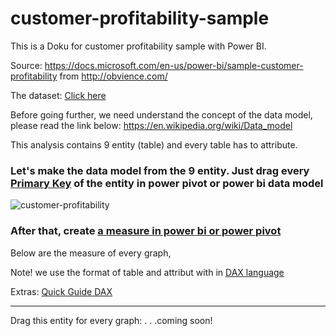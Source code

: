 # customer-profitability-sample

This is a Doku for customer profitability sample with Power BI.

Source: 
https://docs.microsoft.com/en-us/power-bi/sample-customer-profitability from http://obvience.com/

The dataset: [Click here](https://drive.google.com/file/d/1fHCwm3tEKIU89IOPXS3yK-vjsSCIOW3r/view?usp=sharing)

Before going further, we need understand the concept of the data model, please read the link below:
https://en.wikipedia.org/wiki/Data_model

This analysis contains 9 entity (table) and every table has to attribute.

### Let's make the data model from the 9 entity. Just drag every [Primary Key](https://en.wikipedia.org/wiki/Primary_key) of the entity in power pivot or power bi data model

![customer-profitability](https://user-images.githubusercontent.com/27078712/40879487-d82dcb9c-66a0-11e8-96b0-712875c4be90.PNG)



### After that, create [a measure in power bi or power pivot](https://docs.microsoft.com/en-us/power-bi/desktop-tutorial-create-measures)

Below are the measure of every graph,

Note! we use the format of table and attribut with in [DAX language](https://docs.microsoft.com/en-us/power-bi/desktop-quickstart-learn-dax-basics) 

Extras: [Quick Guide DAX](https://support.office.com/en-us/article/quickstart-learn-dax-basics-in-30-minutes-51744643-c2a5-436a-bdf6-c895762bec1a?omkt=en-US&ui=en-US&rs=en-US&ad=US)

---------------------------------------------------------------------------
Drag this entity for every graph: 
.
.
.coming soon!
